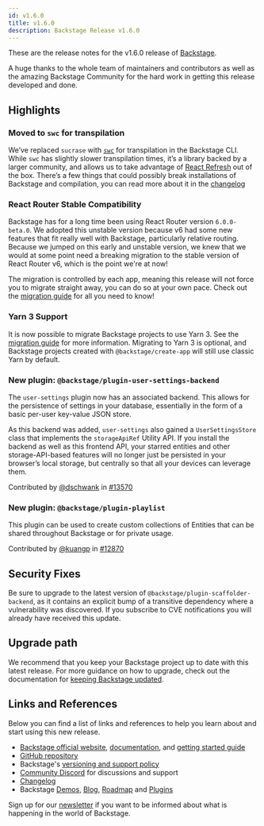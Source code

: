 ```yaml
---
id: v1.6.0
title: v1.6.0
description: Backstage Release v1.6.0
---
```


These are the release notes for the v1.6.0 release of [Backstage](https://backstage.io/).

A huge thanks to the whole team of maintainers and contributors as well as the amazing Backstage Community for the hard work in getting this release developed and done.

## Highlights

### Moved to `swc` for transpilation

We’ve replaced `sucrase` with [`swc`](https://swc.rs/) for transpilation in the Backstage CLI. While `swc` has slightly slower transpilation times, it’s a library backed by a larger community, and allows us to take advantage of [React Refresh](https://www.npmjs.com/package/react-refresh) out of the box. There’s a few things that could possibly break installations of Backstage and compilation, you can read more about it in the [changelog](https://github.com/backstage/backstage/blob/515aadf8840591860e4bbdcc7d99cef8f9d7ac3c/docs/releases/v1.6.0-changelog.md#patch-changes-1)

### React Router Stable Compatibility

Backstage has for a long time been using React Router version `6.0.0-beta.0`. We adopted this unstable version because v6 had some new features that fit really well with Backstage, particularly relative routing. Because we jumped on this early and unstable version, we knew that we would at some point need a breaking migration to the stable version of React Router v6, which is the point we're at now!

The migration is controlled by each app, meaning this release will not force you to migrate straight away, you can do so at your own pace. Check out the [migration guide](https://backstage.io/docs/upgrading/react-router-stable-migration) for all you need to know!

### Yarn 3 Support

It is now possible to migrate Backstage projects to use Yarn 3. See the [migration guide](https://backstage.io/docs/upgrading/yarn-migration) for more information. Migrating to Yarn 3 is optional, and Backstage projects created with `@backstage/create-app` will still use classic Yarn by default.

### New plugin: `@backstage/plugin-user-settings-backend`

The `user-settings` plugin now has an associated backend. This allows for the persistence of settings in your database, essentially in the form of a basic per-user key-value JSON store.

As this backend was added, `user-settings` also gained a `UserSettingsStore` class that implements the `storageApiRef` Utility API. If you install the backend as well as this frontend API, your starred entities and other storage-API-based features will no longer just be persisted in your browser’s local storage, but centrally so that all your devices can leverage them.

Contributed by [@dschwank](https://github.com/dschwank) in [#13570](https://github.com/backstage/backstage/pull/13570)

### New plugin: `@backstage/plugin-playlist`

This plugin can be used to create custom collections of Entities that can be shared throughout Backstage or for private usage.

Contributed by [@kuangp](https://github.com/kuangp) in [#12870](https://github.com/backstage/backstage/pull/12870)

## Security Fixes

Be sure to upgrade to the latest version of `@backstage/plugin-scaffolder-backend`, as it contains an explicit bump of a transitive dependency where a vulnerability was discovered. If you subscribe to CVE notifications you will already have received this update.

## Upgrade path

We recommend that you keep your Backstage project up to date with this latest release. For more guidance on how to upgrade, check out the documentation for [keeping Backstage updated](https://backstage.io/docs/getting-started/keeping-backstage-updated).

## Links and References

Below you can find a list of links and references to help you learn about and start using this new release.

- [Backstage official website](https://backstage.io/), [documentation](https://backstage.io/docs/), and [getting started guide](https://backstage.io/docs/getting-started/)
- [GitHub repository](https://github.com/backstage/backstage)
- Backstage's [versioning and support policy](https://backstage.io/docs/overview/versioning-policy)
- [Community Discord](https://discord.gg/backstage-687207715902193673) for discussions and support
- [Changelog](https://github.com/backstage/backstage/tree/master/docs/releases/v1.6.0-changelog.md)
- Backstage [Demos](https://backstage.io/demos), [Blog](https://backstage.io/blog), [Roadmap](https://backstage.io/docs/overview/roadmap) and [Plugins](https://backstage.io/plugins)

Sign up for our [newsletter](https://mailchi.mp/spotify/backstage-community) if you want to be informed about what is happening in the world of Backstage.
